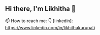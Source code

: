 ## Hi there, I'm Likhitha 👋

📫 How to reach me: 👇
[linkedin]: https://www.linkedin.com/in/likhithakurupati
